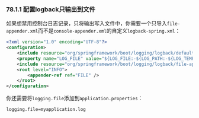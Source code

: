 ### 78.1.1 配置logback只输出到文件

如果想禁用控制台日志记录，只将输出写入文件中，你需要一个只导入`file-appender.xml`而不是`console-appender.xml`的自定义`logback-spring.xml`：
```xml
<?xml version="1.0" encoding="UTF-8"?>
<configuration>
    <include resource="org/springframework/boot/logging/logback/defaults.xml" />
    <property name="LOG_FILE" value="${LOG_FILE:-${LOG_PATH:-${LOG_TEMP:-${java.io.tmpdir:-/tmp}}/}spring.log}"/>
    <include resource="org/springframework/boot/logging/logback/file-appender.xml" />
    <root level="INFO">
        <appender-ref ref="FILE" />
    </root>
</configuration>
```
你还需要将`logging.file`添加到`application.properties`：
```properties
logging.file=myapplication.log
```
